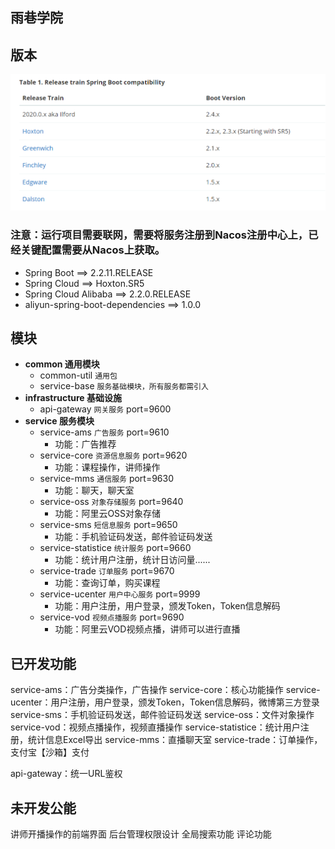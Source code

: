## 雨巷学院

## 版本

![版本](./image/001.png)


### 注意：运行项目需要联网，需要将服务注册到Nacos注册中心上，已经关键配置需要从Nacos上获取。

* Spring Boot          ==> 2.2.11.RELEASE
* Spring Cloud         ==> Hoxton.SR5
* Spring Cloud Alibaba ==> 2.2.0.RELEASE
* aliyun-spring-boot-dependencies ==> 1.0.0

## 模块
* **common 通用模块**
    * common-util `通用包`
    * service-base `服务基础模块，所有服务都需引入`
* **infrastructure 基础设施**
    * api-gateway `网关服务`    port=9600
* **service 服务模块**
    * service-ams           `广告服务` port=9610
        * 功能：广告推荐
    * service-core          `资源信息服务` port=9620
        * 功能：课程操作，讲师操作
    * service-mms           `通信服务` port=9630
        * 功能：聊天，聊天室
    * service-oss           `对象存储服务` port=9640
        * 功能：阿里云OSS对象存储
    * service-sms           `短信息服务` port=9650
        * 功能：手机验证码发送，邮件验证码发送
    * service-statistice    `统计服务` port=9660
        * 功能：统计用户注册，统计日访问量......
    * service-trade         `订单服务` port=9670
        * 功能：查询订单，购买课程
    * service-ucenter       `用户中心服务` port=9999
        * 功能：用户注册，用户登录，颁发Token，Token信息解码
    * service-vod           `视频点播服务` port=9690
        * 功能：阿里云VOD视频点播，讲师可以进行直播

    
    
## 已开发功能

service-ams：广告分类操作，广告操作
service-core：核心功能操作
service-ucenter：用户注册，用户登录，颁发Token，Token信息解码，微博第三方登录
service-sms：手机验证码发送，邮件验证码发送
service-oss：文件对象操作
service-vod：视频点播操作，视频直播操作
service-statistice：统计用户注册，统计信息Excel导出
service-mms：直播聊天室
service-trade：订单操作，支付宝【沙箱】支付

api-gateway：统一URL鉴权


## 未开发公能

讲师开播操作的前端界面
后台管理权限设计
全局搜索功能
评论功能
